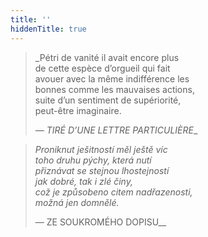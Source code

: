 ```yaml
---
title: ''
hiddenTitle: true
---
```


> _Pétri de vanité il avait encore plus  
> de cette espèce d’orgueil qui fait  
> avouer avec la même indifférence les  
> bonnes comme les mauvaises actions,  
> suite d’un sentiment de supériorité,  
> peut-être imaginaire.  
>   
> _— TIRÉ D’UNE LETTRE PARTICULIÈRE__

> _Proniknut ješitností měl ještě víc  
> toho druhu pýchy, která nutí  
> přiznávat se stejnou lhostejností  
> jak dobré, tak i zlé činy,  
> což je způsobeno citem nadřazenosti,  
> možná jen domnělé._  
>   
> — ZE SOUKROMÉHO DOPISU__
